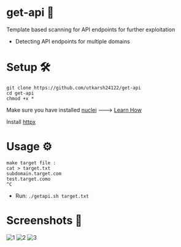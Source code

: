 # get-api 🎯
Template based scanning for API endpoints for further exploitation
- Detecting API endpoints for multiple domains

# Setup 🛠
```
git clone https://github.com/utkarsh24122/get-api
cd get-api
chmod +x *
```
Make sure you have installed [nuclei](https://github.com/projectdiscovery/nuclei) ---> [Learn How](https://github.com/projectdiscovery/nuclei#install-nuclei)

Install [httpx](https://github.com/projectdiscovery/httpx)

# Usage ⚙
```
make target file :
cat > target.txt
subdomain.target.com
test.target.como
^C
```
- Run:
 ``` ./getapi.sh target.txt ```
 
 # Screenshots 📸
![1](https://user-images.githubusercontent.com/54320208/131228303-b43a74b8-e23c-4032-a85f-670440afc9c4.PNG)
![2](https://user-images.githubusercontent.com/54320208/131228408-acebd3bd-7342-44e3-aada-14849878c1df.PNG)
![3](https://user-images.githubusercontent.com/54320208/131228484-35a10f4c-64d4-4f50-83e4-31ef2193b42b.PNG)

